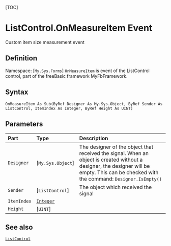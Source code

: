 [TOC]
# ListControl.OnMeasureItem Event
Custom item size measurement event
## Definition
Namespace: [`My.Sys.Forms`]
`OnMeasureItem` is event of the ListControl control, part of the freeBasic framework MyFbFramework.
## Syntax
```freeBasic
OnMeasureItem As Sub(ByRef Designer As My.Sys.Object, ByRef Sender As ListControl, ItemIndex As Integer, ByRef Height As UINT)
```

## Parameters

|Part|Type|Description|
| :------------ | :------------ | :------------ |
|`Designer`|[`My.Sys.Object`]|The designer of the object that received the signal. When an object is created without a designer, the designer will be empty. This can be checked with the command: `Designer.IsEmpty()`|
|`Sender`|[`ListControl`]|The object which received the signal|
|`ItemIndex`|[`Integer`]("https://www.freebasic.net/wiki/KeyPgInteger")||
|`Height`|[`UINT`]||

## See also
[`ListControl`](ListControl.md)
